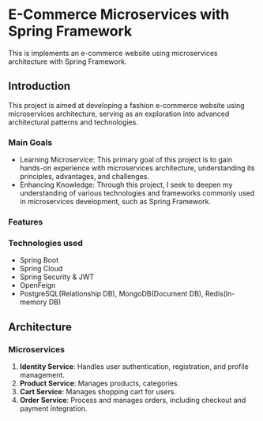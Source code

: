 # E-Commerce Microservices with Spring Framework
This is implements an e-commerce website using microservices architecture with Spring Framework.

## Introduction
This project is aimed at developing a fashion e-commerce website using microservices architecture, serving as an exploration into advanced architectural patterns and technologies.
### Main Goals
- Learning Microservice: This primary goal of this project is to gain hands-on experience with microservices architecture, understanding its principles, advantages, and challenges.
- Enhancing Knowledge: Through this project, I seek to deepen my understanding of various technologies and frameworks commonly used in microservices development, such as Spring Framework.

### Features

### Technologies used
- Spring Boot
- Spring Cloud
- Spring Security & JWT
- OpenFeign
- PostgreSQL(Relationship DB), MongoDB(Document DB), Redis(In-memory DB)

## Architecture

### Microservices
1. **Identity Service**: Handles user authentication, registration, and profile management.
2. **Product Service**: Manages products, categories.
3. **Cart Service**: Manages shopping cart for users.
4. **Order Service**: Process and manages orders, including checkout and payment integration.


